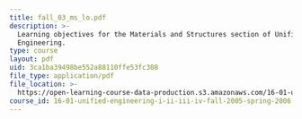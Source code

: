 ```yaml
---
title: fall_03_ms_lo.pdf
description: >-
  Learning objectives for the Materials and Structures section of Unified
  Engineering.
type: course
layout: pdf
uid: 3ca1ba39498be552a88110ffe53fc308
file_type: application/pdf
file_location: >-
  https://open-learning-course-data-production.s3.amazonaws.com/16-01-unified-engineering-i-ii-iii-iv-fall-2005-spring-2006/3ca1ba39498be552a88110ffe53fc308_fall_03_ms_lo.pdf
course_id: 16-01-unified-engineering-i-ii-iii-iv-fall-2005-spring-2006
---
```

